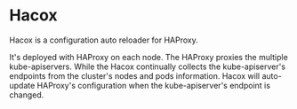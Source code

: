 # Hacox

Hacox is a configuration auto reloader for HAProxy.

It's deployed with HAProxy on each node. The HAProxy proxies the multiple kube-apiservers. While the Hacox continually collects the kube-apiserver's endpoints from the cluster's nodes and pods information. Hacox will auto-update HAProxy's configuration when the kube-apiserver's endpoint is changed.
